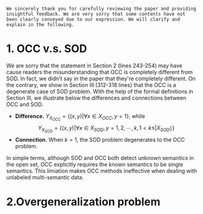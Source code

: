 ```
We sincerely thank you for carefully reviewing the paper and providing insightful feedback. We are very sorry that some contents have not been clearly conveyed due to our expression. We will clarify and explain in the following.
```

# 1. OCC v.s. SOD
We are sorry that the statement in Section 2 (lines 243-254) may have cause readers the misunderstanding that OCC is completely different from SOD. In fact, we didn't say in the paper that they're completely different. On the contrary, we show in Section III (312-318 lines) that the OCC is a degenerate case of SOD problem. With the help of the formal definitions in Section III, we illustrate below the differences and connections between OCC and SOD.

- **Difference.** $Y_{X_{OCC}}=\{(x, y)|\forall x \in X_{OCC}, y=1\}$, while $$Y_{X_{SOD}}=\{(x, y)|\forall x \in X_{SOD}, y=1,2, \cdots, k, 1<k \leq| X_{SOD} \mid\}$$
- **Connection.** When $k=1$, the SOD problem degenerates to the OCC problem.

In simple terms, although SOD and OCC both detect unknown semantics in the open set, OCC explicitly requires the known semantics to be single semantics. This limiation makes OCC methods ineffective when dealing with unlabeled multi-semantic data.

# 2.Overgeneralization problem

<!--stackedit_data:
eyJoaXN0b3J5IjpbNzU1NjQ5Mzk1LDcxMDE3OTY5NCwtMTI1Nz
MyMjg5Myw0NzI0NzAzMDMsLTEwOTg4MDIwMV19
-->